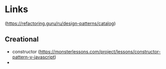 # Links
(https://refactoring.guru/ru/design-patterns/catalog)

## Creational

- constructor (https://monsterlessons.com/project/lessons/constructor-pattern-v-javascript)
- 